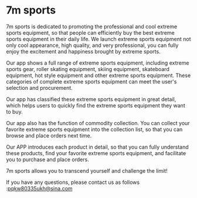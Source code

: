 # 7m sports
7m sports is dedicated to promoting the professional and cool extreme sports equipment, so that people can efficiently buy the best extreme sports equipment in their daily life. We launch extreme sports equipment not only cool appearance, high quality, and very professional, you can fully enjoy the excitement and happiness brought by extreme sports.

Our app shows a full range of extreme sports equipment, including extreme sports gear, roller skating equipment, skiing equipment, skateboard equipment, hot style equipment and other extreme sports equipment. These categories of complete extreme sports equipment can meet the user's selection and procurement.

Our app has classified these extreme sports equipment in great detail, which helps users to quickly find the extreme sports equipment they want to buy.

Our app also has the function of commodity collection. You can collect your favorite extreme sports equipment into the collection list, so that you can browse and place orders next time.

Our APP introduces each product in detail, so that you can fully understand these products, find your favorite extreme sports equipment, and facilitate you to purchase and place orders.

7m sports allows you to transcend yourself and challenge the limit!

If you have any questions, please contact us as follows :pqkw80335ukh@sina.com

